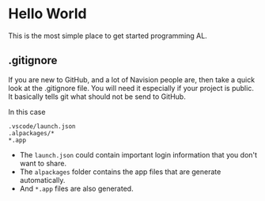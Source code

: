 # Hello World

This is the most simple place to get started programming AL. 

## .gitignore

If you are new to GitHub, and a lot of Navision people are, then take a quick look at the .gitignore file. 
You will need it especially if your project is public. It basically tells git what should not be send to GitHub. 

In this case
````
.vscode/launch.json
.alpackages/*
*.app
````

- The `launch.json` could contain important login information that you don't want to share.
- The `alpackages` folder contains the app files that are generate automatically. 
- And `*.app` files are also generated. 

